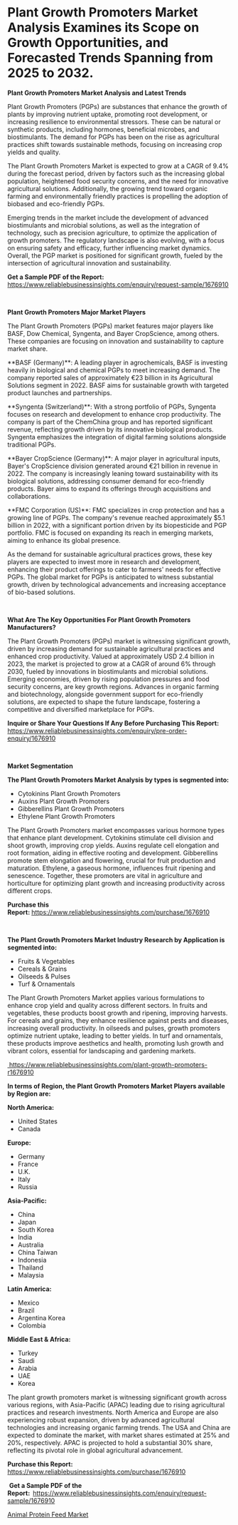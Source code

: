 <p><h1>Plant Growth Promoters Market Analysis Examines its Scope on Growth Opportunities, and Forecasted Trends Spanning from 2025 to 2032.</h1></p><p><strong>Plant Growth Promoters Market Analysis and Latest Trends</strong></p>
<p><p>Plant Growth Promoters (PGPs) are substances that enhance the growth of plants by improving nutrient uptake, promoting root development, or increasing resilience to environmental stressors. These can be natural or synthetic products, including hormones, beneficial microbes, and biostimulants. The demand for PGPs has been on the rise as agricultural practices shift towards sustainable methods, focusing on increasing crop yields and quality.</p><p>The Plant Growth Promoters Market is expected to grow at a CAGR of 9.4% during the forecast period, driven by factors such as the increasing global population, heightened food security concerns, and the need for innovative agricultural solutions. Additionally, the growing trend toward organic farming and environmentally friendly practices is propelling the adoption of biobased and eco-friendly PGPs.</p><p>Emerging trends in the market include the development of advanced biostimulants and microbial solutions, as well as the integration of technology, such as precision agriculture, to optimize the application of growth promoters. The regulatory landscape is also evolving, with a focus on ensuring safety and efficacy, further influencing market dynamics. Overall, the PGP market is positioned for significant growth, fueled by the intersection of agricultural innovation and sustainability.</p></p>
<p><strong>Get a Sample PDF of the Report:&nbsp;</strong> <a href="https://www.reliablebusinessinsights.com/enquiry/request-sample/1676910?utm_campaign=2190&utm_medium=2&utm_source=Github&utm_content=ia&utm_term=30032025&utm_id=plant-growth-promoters">https://www.reliablebusinessinsights.com/enquiry/request-sample/1676910</a></p>
<p>&nbsp;</p>
<p><strong>Plant Growth Promoters Major Market Players</strong></p>
<p><p>The Plant Growth Promoters (PGPs) market features major players like BASF, Dow Chemical, Syngenta, and Bayer CropScience, among others. These companies are focusing on innovation and sustainability to capture market share.</p><p>**BASF (Germany)**: A leading player in agrochemicals, BASF is investing heavily in biological and chemical PGPs to meet increasing demand. The company reported sales of approximately €23 billion in its Agricultural Solutions segment in 2022. BASF aims for sustainable growth with targeted product launches and partnerships.</p><p>**Syngenta (Switzerland)**: With a strong portfolio of PGPs, Syngenta focuses on research and development to enhance crop productivity. The company is part of the ChemChina group and has reported significant revenue, reflecting growth driven by its innovative biological products. Syngenta emphasizes the integration of digital farming solutions alongside traditional PGPs.</p><p>**Bayer CropScience (Germany)**: A major player in agricultural inputs, Bayer's CropScience division generated around €21 billion in revenue in 2022. The company is increasingly leaning toward sustainability with its biological solutions, addressing consumer demand for eco-friendly products. Bayer aims to expand its offerings through acquisitions and collaborations.</p><p>**FMC Corporation (US)**: FMC specializes in crop protection and has a growing line of PGPs. The company's revenue reached approximately $5.1 billion in 2022, with a significant portion driven by its biopesticide and PGP portfolio. FMC is focused on expanding its reach in emerging markets, aiming to enhance its global presence.</p><p>As the demand for sustainable agricultural practices grows, these key players are expected to invest more in research and development, enhancing their product offerings to cater to farmers' needs for effective PGPs. The global market for PGPs is anticipated to witness substantial growth, driven by technological advancements and increasing acceptance of bio-based solutions.</p></p>
<p>&nbsp;</p>
<p><strong>What Are The Key Opportunities For Plant Growth Promoters Manufacturers?</strong></p>
<p><p>The Plant Growth Promoters (PGPs) market is witnessing significant growth, driven by increasing demand for sustainable agricultural practices and enhanced crop productivity. Valued at approximately USD 2.4 billion in 2023, the market is projected to grow at a CAGR of around 6% through 2030, fueled by innovations in biostimulants and microbial solutions. Emerging economies, driven by rising population pressures and food security concerns, are key growth regions. Advances in organic farming and biotechnology, alongside government support for eco-friendly solutions, are expected to shape the future landscape, fostering a competitive and diversified marketplace for PGPs.</p></p>
<p><strong>Inquire or Share Your Questions If Any Before Purchasing This Report:</strong> <a href="https://www.reliablebusinessinsights.com/enquiry/pre-order-enquiry/1676910?utm_campaign=2190&utm_medium=2&utm_source=Github&utm_content=ia&utm_term=30032025&utm_id=plant-growth-promoters">https://www.reliablebusinessinsights.com/enquiry/pre-order-enquiry/1676910</a></p>
<p>&nbsp;</p>
<p><strong>Market Segmentation</strong></p>
<p><strong>The Plant Growth Promoters Market Analysis by types is segmented into:</strong></p>
<p><ul><li>Cytokinins Plant Growth Promoters</li><li>Auxins Plant Growth Promoters</li><li>Gibberellins Plant Growth Promoters</li><li>Ethylene Plant Growth Promoters</li></ul></p>
<p><p>The Plant Growth Promoters market encompasses various hormone types that enhance plant development. Cytokinins stimulate cell division and shoot growth, improving crop yields. Auxins regulate cell elongation and root formation, aiding in effective rooting and development. Gibberellins promote stem elongation and flowering, crucial for fruit production and maturation. Ethylene, a gaseous hormone, influences fruit ripening and senescence. Together, these promoters are vital in agriculture and horticulture for optimizing plant growth and increasing productivity across different crops.</p></p>
<p><strong>Purchase this Report:&nbsp;</strong><a href="https://www.reliablebusinessinsights.com/purchase/1676910?utm_campaign=2190&utm_medium=2&utm_source=Github&utm_content=ia&utm_term=30032025&utm_id=plant-growth-promoters">https://www.reliablebusinessinsights.com/purchase/1676910</a></p>
<p>&nbsp;</p>
<p><strong>The Plant Growth Promoters Market Industry Research by Application is segmented into:</strong></p>
<p><ul><li>Fruits & Vegetables</li><li>Cereals & Grains</li><li>Oilseeds & Pulses</li><li>Turf & Ornamentals</li></ul></p>
<p><p>The Plant Growth Promoters Market applies various formulations to enhance crop yield and quality across different sectors. In fruits and vegetables, these products boost growth and ripening, improving harvests. For cereals and grains, they enhance resilience against pests and diseases, increasing overall productivity. In oilseeds and pulses, growth promoters optimize nutrient uptake, leading to better yields. In turf and ornamentals, these products improve aesthetics and health, promoting lush growth and vibrant colors, essential for landscaping and gardening markets.</p></p>
<p><a href="https://www.reliablebusinessinsights.com/plant-growth-promoters-r1676910?utm_campaign=2190&utm_medium=2&utm_source=Github&utm_content=ia&utm_term=30032025&utm_id=plant-growth-promoters">&nbsp;https://www.reliablebusinessinsights.com/plant-growth-promoters-r1676910</a></p>
<p><strong>In terms of Region, the Plant Growth Promoters Market Players available by Region are:</strong></p>
<p>
    <p> <strong> North America: </strong>
        <ul>
            <li>United States</li>
            <li>Canada</li>
        </ul>
        </p> 
    <p> <strong> Europe: </strong>
        <ul>
            <li>Germany</li>
            <li>France</li>
            <li>U.K.</li>
            <li>Italy</li>
            <li>Russia</li>
        </ul>
        </p> 
    <p> <strong> Asia-Pacific: </strong>
        <ul>
            <li>China</li>
            <li>Japan</li>
            <li>South Korea</li>
            <li>India</li>
            <li>Australia</li>
            <li>China Taiwan</li>
            <li>Indonesia</li>
            <li>Thailand</li>
            <li>Malaysia</li>
        </ul>
        </p> 
    <p> <strong> Latin America: </strong>
        <ul>
            <li>Mexico</li>
            <li>Brazil</li>
            <li>Argentina Korea</li>
            <li>Colombia</li>
        </ul>
        </p> 
    <p> <strong> Middle East & Africa: </strong>
        <ul>
            <li>Turkey</li>
            <li>Saudi</li>
            <li>Arabia</li>
            <li>UAE</li>
            <li>Korea</li>
        </ul>
    </p>
    </p>
<p><p>The plant growth promoters market is witnessing significant growth across various regions, with Asia-Pacific (APAC) leading due to rising agricultural practices and research investments. North America and Europe are also experiencing robust expansion, driven by advanced agricultural technologies and increasing organic farming trends. The USA and China are expected to dominate the market, with market shares estimated at 25% and 20%, respectively. APAC is projected to hold a substantial 30% share, reflecting its pivotal role in global agricultural advancement.</p></p>
<p><strong>Purchase this Report: </strong><a href="https://www.reliablebusinessinsights.com/purchase/1676910?utm_campaign=2190&utm_medium=2&utm_source=Github&utm_content=ia&utm_term=30032025&utm_id=plant-growth-promoters">https://www.reliablebusinessinsights.com/purchase/1676910</a></p>
<p>&nbsp;<strong>Get a Sample PDF of the Report:&nbsp;&nbsp;</strong><a href="https://www.reliablebusinessinsights.com/enquiry/request-sample/1676910?utm_campaign=2190&utm_medium=2&utm_source=Github&utm_content=ia&utm_term=30032025&utm_id=plant-growth-promoters">https://www.reliablebusinessinsights.com/enquiry/request-sample/1676910</a></p>
<p><strong></strong></p>
<p><p><a href="https://github.com/AshrafKhan865/Market-Research-Report-List-2/blob/main/animal-protein-feed-market.md?utm_campaign=2190&utm_medium=2&utm_source=Github&utm_content=ia&utm_term=30032025&utm_id=plant-growth-promoters">Animal Protein Feed Market</a></p></p>